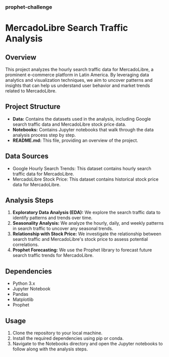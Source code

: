 ### prophet-challenge

# MercadoLibre Search Traffic Analysis 

## Overview
This project analyzes the hourly search traffic data for MercadoLibre, a prominent e-commerce platform in Latin America. By leveraging data analytics and visualization techniques, we aim to uncover patterns and insights that can help us understand user behavior and market trends related to MercadoLibre.

## Project Structure
* **Data:** Contains the datasets used in the analysis, including Google search traffic data and MercadoLibre stock price data.
* **Notebooks:** Contains Jupyter notebooks that walk through the data analysis process step by step.
* **README.md:** This file, providing an overview of the project.

## Data Sources
* Google Hourly Search Trends: This dataset contains hourly search traffic data for MercadoLibre.
* MercadoLibre Stock Price: This dataset contains historical stock price data for MercadoLibre.

## Analysis Steps
1. **Exploratory Data Analysis (EDA):** We explore the search traffic data to identify patterns and trends over time.
2. **Seasonality Analysis:** We analyze the hourly, daily, and weekly patterns in search traffic to uncover any seasonal trends.
3. **Relationship with Stock Price:** We investigate the relationship between search traffic and MercadoLibre's stock price to assess potential correlations.
4. **Prophet Forecasting:** We use the Prophet library to forecast future search traffic trends for MercadoLibre.

## Dependencies 
* Python 3.x
* Jupyter Notebook
* Pandas
* Matplotlib
* Prophet

## Usage
1. Clone the repository to your local machine.
2. Install the required dependencies using pip or conda.
3. Navigate to the Notebooks directory and open the Jupyter notebooks to follow along with the analysis steps.